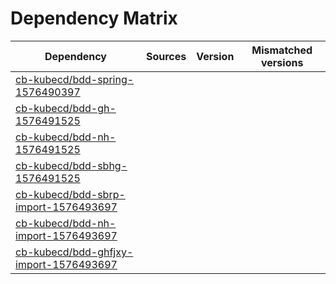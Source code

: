 # Dependency Matrix

Dependency | Sources | Version | Mismatched versions
---------- | ------- | ------- | -------------------
[cb-kubecd/bdd-spring-1576490397](https://github.com/cb-kubecd/bdd-spring-1576490397.git) |  | []() | 
[cb-kubecd/bdd-gh-1576491525](https://github.com/cb-kubecd/bdd-gh-1576491525.git) |  | []() | 
[cb-kubecd/bdd-nh-1576491525](https://github.com/cb-kubecd/bdd-nh-1576491525.git) |  | []() | 
[cb-kubecd/bdd-sbhg-1576491525](https://github.com/cb-kubecd/bdd-sbhg-1576491525.git) |  | []() | 
[cb-kubecd/bdd-sbrp-import-1576493697](https://github.com/cb-kubecd/bdd-sbrp-import-1576493697.git) |  | []() | 
[cb-kubecd/bdd-nh-import-1576493697](https://github.com/cb-kubecd/bdd-nh-import-1576493697.git) |  | []() | 
[cb-kubecd/bdd-ghfjxy-import-1576493697](https://github.com/cb-kubecd/bdd-ghfjxy-import-1576493697.git) |  | []() | 
